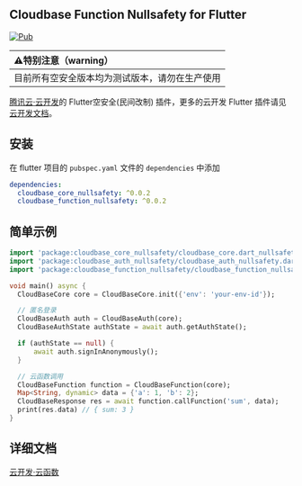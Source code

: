 ## Cloudbase Function Nullsafety for Flutter

[![Pub](https://img.shields.io/pub/v/cloudbase_function_nullsafety)]()

| :warning:特别注意（warning）                   |
| :--------------------------------------------- |
| 目前所有空安全版本均为测试版本，请勿在生产使用 |

[腾讯云·云开发](https://www.cloudbase.net/)的 Flutter空安全(民间改制) 插件，更多的云开发 Flutter 插件请见[云开发文档](https://docs.cloudbase.net/api-reference/flutter/install.html)。

## 安装

在 flutter 项目的 `pubspec.yaml` 文件的 `dependencies` 中添加

```yaml
dependencies:
  cloudbase_core_nullsafety: ^0.0.2
  cloudbase_function_nullsafety: ^0.0.2
```

## 简单示例

```dart
import 'package:cloudbase_core_nullsafety/cloudbase_core.dart_nullsafety';
import 'package:cloudbase_auth_nullsafety/cloudbase_auth_nullsafety.dart';
import 'package:cloudbase_function_nullsafety/cloudbase_function_nullsafety.dart';

void main() async {
  CloudBaseCore core = CloudBaseCore.init({'env': 'your-env-id'});

  // 匿名登录
  CloudBaseAuth auth = CloudBaseAuth(core);
  CloudBaseAuthState authState = await auth.getAuthState();

  if (authState == null) {
      await auth.signInAnonymously();
  }

  // 云函数调用
  CloudBaseFunction function = CloudBaseFunction(core);
  Map<String, dynamic> data = {'a': 1, 'b': 2};
  CloudBaseResponse res = await function.callFunction('sum', data);
  print(res.data) // { sum: 3 }
}
```

## 详细文档

[云开发·云函数](https://docs.cloudbase.net/api-reference/flutter/functions.html)
